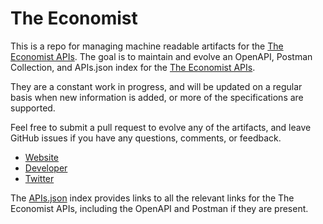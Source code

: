 # The EconomistThis is a repo for managing machine readable artifacts for the [The Economist APIs](http://www.economist.com/). The goal is to maintain and evolve an OpenAPI, Postman Collection, and APIs.json index for the [The Economist APIs](http://www.economist.com/).They are a constant work in progress, and will be updated on a regular basis when new information is added, or more of the specifications are supported.Feel free to submit a pull request to evolve any of the artifacts, and leave GitHub issues if you have any questions, comments, or feedback.- [Website](http://www.economist.com/)- [Developer](http://www.economist.com/)- [Twitter](https://twitter.com/TheEconomist)The [APIs.json](https://github.com/api-evangelist/the-economist/blob/master/apis.json) index provides links to all the relevant links for the The Economist APIs, including the OpenAPI and Postman if they are present.